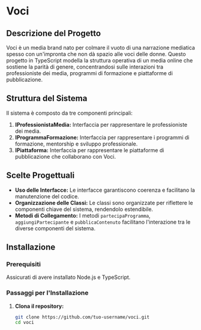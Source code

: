 # Voci

## Descrizione del Progetto

Voci è un media brand nato per colmare il vuoto di una narrazione mediatica spesso con un'impronta che non dà spazio alle voci delle donne. Questo progetto in TypeScript modella la struttura operativa di un media online che sostiene la parità di genere, concentrandosi sulle interazioni tra professioniste dei media, programmi di formazione e piattaforme di pubblicazione.


## Struttura del Sistema

Il sistema è composto da tre componenti principali:

1. **IProfessionistaMedia:** Interfaccia per rappresentare le professioniste dei media.
2. **IProgrammaFormazione:** Interfaccia per rappresentare i programmi di formazione, mentorship e sviluppo professionale.
3. **IPiattaforma:** Interfaccia per rappresentare le piattaforme di pubblicazione che collaborano con Voci.

## Scelte Progettuali

- **Uso delle Interfacce:** Le interfacce garantiscono coerenza e facilitano la manutenzione del codice.
- **Organizzazione delle Classi:** Le classi sono organizzate per riflettere le componenti chiave del sistema, rendendolo estendibile.
- **Metodi di Collegamento:** I metodi `partecipaProgramma`, `aggiungiPartecipante` e `pubblicaContenuto` facilitano l'interazione tra le diverse componenti del sistema.

## Installazione

### Prerequisiti

Assicurati di avere installato Node.js e TypeScript.

### Passaggi per l'Installazione

1. **Clona il repository:**
   ```bash
   git clone https://github.com/tuo-username/voci.git
   cd voci



